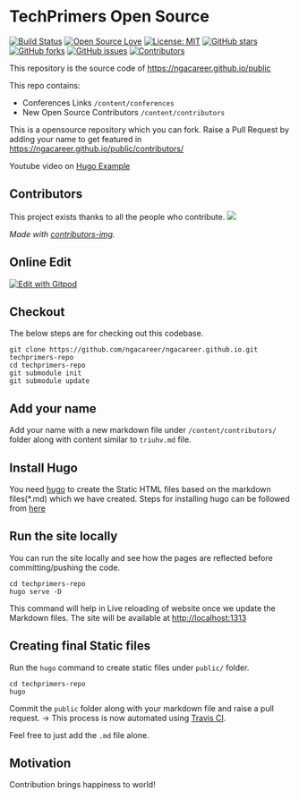 # TechPrimers Open Source

[![Build Status](https://travis-ci.com/ngacareer/ngacareer.github.io.svg?branch=master)](https://travis-ci.com/ngacareer/ngacareer.github.io)
[![Open Source Love](https://badges.frapsoft.com/os/v1/open-source.svg?v=103)](https://github.com/ellerbrock/open-source-badges/)
[![License: MIT](https://img.shields.io/badge/License-MIT-green.svg)](https://opensource.org/licenses/MIT)
[![GitHub stars](https://img.shields.io/github/stars/ngacareer/ngacareer.github.io.svg)](https://github.com/ngacareer/ngacareer.github.io/stargazers)
[![GitHub forks](https://img.shields.io/github/forks/ngacareer/ngacareer.github.io.svg)](https://github.com/ngacareer/ngacareer.github.io/network)
[![GitHub issues](https://img.shields.io/github/issues/ngacareer/ngacareer.github.io.svg)](https://github.com/ngacareer/ngacareer.github.io/issues?q=is%3Aissue+is%3Aopen)
[![Contributors](https://img.shields.io/github/contributors/ngacareer/ngacareer.github.io.svg)](https://github.com/ngacareer/ngacareer.github.io/graphs/contributors)

This repository is the source code of https://ngacareer.github.io/public

This repo contains:
- Conferences Links `/content/conferences`
- New Open Source Contributors `/content/contributors`

This is a opensource repository which you can fork.
Raise a Pull Request by adding your name to get featured in https://ngacareer.github.io/public/contributors/

Youtube video on [Hugo Example](https://www.youtube.com/watch?v=yjdJGhV6gbg)

## Contributors

This project exists thanks to all the people who contribute.
<a href="https://github.com/ngacareer/ngacareer.github.io/graphs/contributors">
  <img src="https://contributors-img.web.app/image?repo=ngacareer/ngacareer.github.io" />
</a>

<i>Made with [contributors-img](https://contributors-img.web.app).</i>

## Online Edit
[![Edit with Gitpod](https://gitpod.io/button/open-in-gitpod.svg)](https://gitpod.io/#https://github.com/ngacareer/ngacareer.github.io)

## Checkout
The below steps are for checking out this codebase.
```
git clone https://github.com/ngacareer/ngacareer.github.io.git techprimers-repo
cd techprimers-repo
git submodule init
git submodule update
```

## Add your name
Add your name with a new markdown file under `/content/contributors/` folder along with content similar to `triuhv.md` file.

## Install Hugo
You need [hugo](https://gohugo.io/) to create the Static HTML files based on the markdown files(*.md) which we have created.
Steps for installing hugo can be followed from [here](https://gohugo.io/getting-started/installing/)

## Run the site locally
You can run the site locally and see how the pages are reflected before committing/pushing the code.
```
cd techprimers-repo
hugo serve -D
```
This command will help in Live reloading of website once we update the Markdown files.
The site will be available at [http://localhost:1313](http://localhost:1313)

## Creating final Static files
Run the `hugo` command to create static files under `public/` folder.
```
cd techprimers-repo
hugo
```
Commit the `public` folder along with your markdown file and raise a pull request. -> This process is now automated using [Travis CI](https://travis-ci.com/ngacareer/ngacareer.github.io).

Feel free to just add the `.md` file alone.

## Motivation 
Contribution brings happiness to world!
